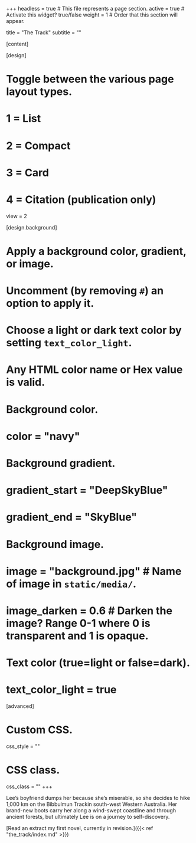 +++
headless = true  # This file represents a page section.
active = true  # Activate this widget? true/false
weight = 1  # Order that this section will appear.

title = "The Track"
subtitle = ""

[content]
  
[design]
  # Toggle between the various page layout types.
  #   1 = List
  #   2 = Compact
  #   3 = Card
  #   4 = Citation (publication only)
  view = 2
  
[design.background]
  # Apply a background color, gradient, or image.
  #   Uncomment (by removing `#`) an option to apply it.
  #   Choose a light or dark text color by setting `text_color_light`.
  #   Any HTML color name or Hex value is valid.
  
  # Background color.
  # color = "navy"
  
  # Background gradient.
  # gradient_start = "DeepSkyBlue"
  # gradient_end = "SkyBlue"
  
  # Background image.
  # image = "background.jpg"  # Name of image in `static/media/`.
  # image_darken = 0.6  # Darken the image? Range 0-1 where 0 is transparent and 1 is opaque.

  # Text color (true=light or false=dark).
  # text_color_light = true  
  
[advanced]
 # Custom CSS. 
 css_style = ""
 
 # CSS class.
 css_class = ""
+++

Lee’s boyfriend dumps her because she’s miserable, so she decides to hike 1,000 km on the Bibbulmun Trackin south-west Western Australia. Her brand-new boots carry her along a wind-swept coastline and through ancient forests, but ultimately Lee is on a journey to self-discovery.

[Read an extract my first novel, currently in revision.]({{< ref "the_track/index.md" >}})
